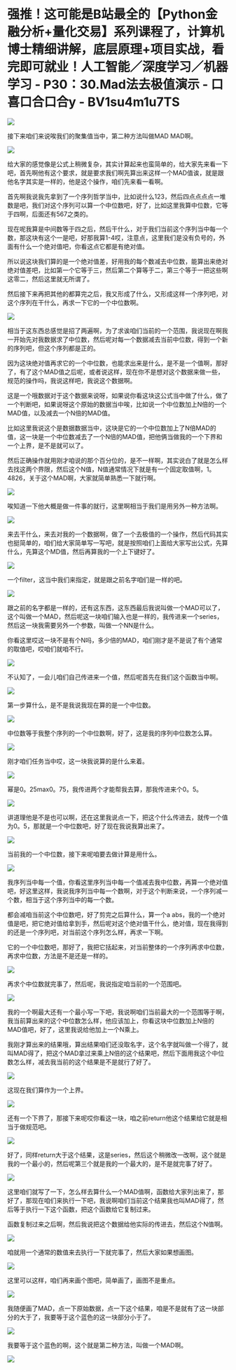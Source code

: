 # 强推！这可能是B站最全的【Python金融分析+量化交易】系列课程了，计算机博士精细讲解，底层原理+项目实战，看完即可就业！人工智能／深度学习／机器学习 - P30：30.Mad法去极值演示 - 口喜口合口合y - BV1su4m1u7TS

![](img/4d3e7df78abf1cad1d8a22ca2ed7ebd0_0.png)

接下来咱们来说唉我们的聚集值当中，第二种方法叫做MAD MAD啊。

![](img/4d3e7df78abf1cad1d8a22ca2ed7ebd0_2.png)

给大家的感觉像是公式上稍微复杂，其实计算起来也蛮简单的，给大家先来看一下吧，首先啊他有这个要求，就是要求我们啊先算出来这样一个MAD值诶，就是跟他名字其实是一样的，他是这个操作，咱们先来看一看啊。

首先啊我说我先拿到了一个序列哲学当中，比如说什么123，然后四点点点点一堆数是吧，我们对这个序列可以算一个中位数吧，好了，比如这里我算中位数，它等于四啊，后面还有567之类的。

现在呢我算是中间数等于四之后，然后干什么，对于我们当前这个序列当中每一个数，那这块有这个一是吧，好那我算1-4哎，注意点，这里我们是没有负号的，外面有什么一个绝对值吧，你看这点它都是有绝对值。

所以说这块我们算的是一个绝对值差，好用我的每个数减去中位数，能算出来绝对绝对值差吧，比如第一个它等于三，然后第二个算等于二，第三个等于一把这些啊这零二，然后这里就无所谓了。

然后接下来再把其他的都算完之后，我又形成了什么，又形成这样一个序列吧，对这个序列在干什么，再求一下它的一个中位数啊。



![](img/4d3e7df78abf1cad1d8a22ca2ed7ebd0_4.png)

相当于这东西总感觉是招了两遍啊，为了求诶咱们当前的一个范围，我说现在啊我一开始先对我数据求了中位数，然后呢对每一个数据减去当前中位数，得到一个新的序列吧，但这个序列都是正的。

因为这块绝对值再求它的一个中位数，也能求出来是什么，是不是一个值啊，那好了，有了这个MAD值之后呢，或者说这样，现在你不是想对这个数据来做一些，规范的操作吗，我说这样吧，我说这个数据啊。

这是一个哦数据对于这个数据来说呀，如果说你看这块这公式当中做了什么，做了一个判断吧，如果说呀这个原始的数据当中唉，比如说一个中位数加上N倍的一个MAD值，以及减去一个N倍的MAD值。

比如这里我说这个是数据数据当中，这块是它的一个中位数加上了N倍MAD的值，这一块是一个中位数减去了一个N倍的MAD值，把他俩当做我的一个下界和一个上界，是不是就可以了。

然后正确操作就用刚才咱说的那个百分位的，是不一样啊，其实说白了就是怎么样去找这两个界限，然后这个N值，N值通常情况下就是有一个固定取值啊，1。4826，关于这个MAD啊，大家就简单熟悉一下就行啊。



![](img/4d3e7df78abf1cad1d8a22ca2ed7ebd0_6.png)

唉知道一下他大概是做一件事的就行，这里啊相当于我们是用另外一种方法啊。

![](img/4d3e7df78abf1cad1d8a22ca2ed7ebd0_8.png)

来去干什么，来去对我的一个数据啊，做了一个去极值的一个操作，然后代码其实也挺简单的，咱们给大家简单写一写吧，就是按照咱们上面给大家写出公式，先算什么，先算这个MD值，然后再算我的一个上下键好了。



![](img/4d3e7df78abf1cad1d8a22ca2ed7ebd0_10.png)

一个filter，这当中我们来指定，就是跟之前名字咱们是一样的吧。

![](img/4d3e7df78abf1cad1d8a22ca2ed7ebd0_12.png)

跟之前的名字都是一样的，还有这东西，这东西最后我说叫做一个MAD可以了，这个叫做一个MAD，然后呢这一块咱们输入也是一样的，我传进来一个series，然后这一块我需要另外一个参数，叫做一个NN是什么。

你看这里哎这一块不是有个N吗，多少倍的MAD，咱们刚才是不是说了有个通常的取值吧，哎咱们就咱不行。

![](img/4d3e7df78abf1cad1d8a22ca2ed7ebd0_14.png)

不认知了，一会儿咱们自己传进来一个值，然后呢首先在我们这个函数当中啊。

![](img/4d3e7df78abf1cad1d8a22ca2ed7ebd0_16.png)

第一步算什么，是不是我说我现在算的是一个中位数。

![](img/4d3e7df78abf1cad1d8a22ca2ed7ebd0_18.png)

中位数等于我整个序列的一个中位数啊，好了，这是我的序列中位数怎么算。

![](img/4d3e7df78abf1cad1d8a22ca2ed7ebd0_20.png)

刚才咱们任务当中哎，这一块我说算的是什么来着。

![](img/4d3e7df78abf1cad1d8a22ca2ed7ebd0_22.png)

幂是0。25max0。75，我传进两个才能帮我去算，那我传进来个0。5。

![](img/4d3e7df78abf1cad1d8a22ca2ed7ebd0_24.png)

讲道理他是不是也可以啊，还在这里我说点一下，把这个什么传进去，就传一个值为0。5，那就是一个中位数吧，好了现在我说我算出来了。



![](img/4d3e7df78abf1cad1d8a22ca2ed7ebd0_26.png)

当前我的一个中位数，接下来呢咱要去做计算是用什么。

![](img/4d3e7df78abf1cad1d8a22ca2ed7ebd0_28.png)

我序列当中每一个值，你看这里序列当中每一个值减去我中位数，再算一个绝对值吧，好这里这样，我说我序列当中每一个数啊，对于这个判断来说，一个序列减一个数，相当于这个序列当中的每一个数。

都会减咱当前这个中位数吧，好了剪完之后算什么，算一个a abs，我的一个绝对值是吧，把它绝对值给拿到手，然后呢对这个绝对值干什么，绝对值，现在我得到的还是一个序列吧，对当前这个序列怎么样，再求一下啊。

它的一个中位数吧，那好了，我把它括起来，对当前整体的一个序列再求中位数，再求中位数，方法是不是还是一样的。



![](img/4d3e7df78abf1cad1d8a22ca2ed7ebd0_30.png)

再求个中位数就完事了，然后呢，我说指定咱当前的一个范围吧。

![](img/4d3e7df78abf1cad1d8a22ca2ed7ebd0_32.png)

我的一个啊最大还有一个最小写一下吧，我说啊咱们当前最大的一个范围等于啊，我当前算出来的这个中位数怎么样，他应该加上，你看这块中位数加上N倍的MAD值吧，好了，这里我说给他加上一个N乘上。

我刚才算出来的结果哦，算出结果咱们还没取名字，这个名字就叫做一个得了，就叫MAD得了，把这个MAD拿过来乘上N倍的这个结果吧，然后下面用我这个中位数怎么样，减去我当前的这个结果是不是就行了好了。



![](img/4d3e7df78abf1cad1d8a22ca2ed7ebd0_34.png)

这现在我们算作为一个上界。

![](img/4d3e7df78abf1cad1d8a22ca2ed7ebd0_36.png)

还有一个下界了，那接下来呢哎你看这一块，咱之前return他这个结果给它就是相当于做规范吧。

![](img/4d3e7df78abf1cad1d8a22ca2ed7ebd0_38.png)

好了，同样return大于这个结果，这是series，然后这个稍微改一改啊，这个就是我的一个最小的，然后呢第三个就是我的一个最大的，是不是就完事了好了。



![](img/4d3e7df78abf1cad1d8a22ca2ed7ebd0_40.png)

这里咱们就写了一下，怎么样去算什么一个MAD值啊，函数给大家列出来了，那好了，那现在咱们来执行一下吧，我说啊咱们当前这个结果我也叫MAD得了，然后等于执行一下这个函数，把这个函数给它复制过来。

函数复制过来之后啊，然后我说把这个数据给他实际的传进去，然后这个N值啊。

![](img/4d3e7df78abf1cad1d8a22ca2ed7ebd0_42.png)

咱就用一个通常的数值来去执行一下就完事了，然后大家如果想画图。

![](img/4d3e7df78abf1cad1d8a22ca2ed7ebd0_44.png)

这里可以这样，咱们再来画个图吧，简单画了，画图不是重点。

![](img/4d3e7df78abf1cad1d8a22ca2ed7ebd0_46.png)

我随便画了MAD，点一下原始数据，点一下这个结果，咱是不是就有了这一块部分的大于了，我要等于这个蓝色的这一块部分小于了。



![](img/4d3e7df78abf1cad1d8a22ca2ed7ebd0_48.png)

我要等于这个蓝色的啊，这个就是第二种方法，叫做一个MAD啊。

![](img/4d3e7df78abf1cad1d8a22ca2ed7ebd0_50.png)